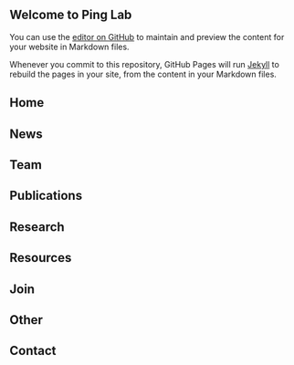 ## Welcome to Ping Lab

You can use the [editor on GitHub](https://github.com/Xie-QianWen/ping-lib.github.io/edit/gh-pages/index.md) to maintain and preview the content for your website in Markdown files.

Whenever you commit to this repository, GitHub Pages will run [Jekyll](https://jekyllrb.com/) to rebuild the pages in your site, from the content in your Markdown files.

## Home

## News

## Team

## Publications

## Research

## Resources

## Join

## Other

## Contact
